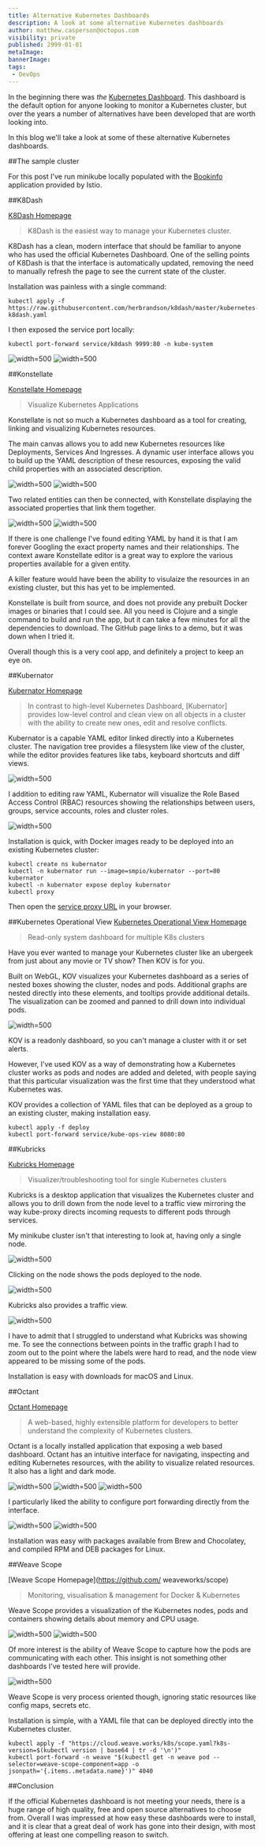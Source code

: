 ```yaml
---
title: Alternative Kubernetes Dashboards
description: A look at some alternative Kubernetes dashboards
author: matthew.casperson@octopus.com
visibility: private
published: 2999-01-01
metaImage:
bannerImage:
tags:
 - DevOps
---
```


In the beginning there was *the* [Kubernetes Dashboard](https://github.com/kubernetes/dashboard). This dashboard is the default option for anyone looking to monitor a Kubernetes cluster, but over the years a number of alternatives have been developed that are worth looking into.

In this blog we'll take a look at some of these alternative Kubernetes dashboards.

##The sample cluster

For this post I've run minikube locally populated with the [Bookinfo](https://istio.io/docs/examples/bookinfo/) application provided by Istio.

##K8Dash

[K8Dash Homepage](https://github.com/herbrandson/k8dash)

> K8Dash is the easiest way to manage your Kubernetes cluster.

K8Dash has a clean, modern interface that should be familiar to anyone who has used the official Kubernetes Dashboard. One of the selling points of K8Dash is that the interface is automatically updated, removing the need to manually refresh the page to see the current state of the cluster.

Installation was painless with a single command:

```
kubectl apply -f https://raw.githubusercontent.com/herbrandson/k8dash/master/kubernetes-k8dash.yaml
```

I then exposed the service port locally:

```
kubectl port-forward service/k8dash 9999:80 -n kube-system
```

![](k8dash1.png "width=500")
![](k8dash2.png "width=500")

##Konstellate

[Konstellate Homepage](https://github.com/containership/konstellate)

> Visualize Kubernetes Applications

Konstellate is not so much a Kubernetes dashboard as a tool for creating, linking and visualizing Kubernetes resources.

The main canvas allows you to add new Kubernetes resources like Deployments, Services And Ingresses. A dynamic user interface allows you to build up the YAML description of these resources, exposing the valid child properties with an associated description.

![](konstellate2.png "width=500")
![](konstellate3.png "width=500")

Two related entities can then be connected, with Konstellate displaying the associated properties that link them together.

![](konstellate1.png "width=500")
![](konstellate4.png "width=500")

If there is one challenge I've found editing YAML by hand it is that I am forever Googling the exact property names and their relationships. The context aware Konstellate editor is a great way to explore the various properties available for a given entity.

A killer feature would have been the ability to visulaize the resources in an existing cluster, but this has yet to be implemented.

Konstellate is built from source, and does not provide any prebuilt Docker images or binaries that I could see. All you need is Clojure and a single command to build and run the app, but it can take a few minutes for all the dependencies to download. The GitHub page links to a demo, but it was down when I tried it.

Overall though this is a very cool app, and definitely a project to keep an eye on.

##Kubernator

[Kubernator Homepage](https://github.com/smpio/kubernator)

> In contrast to high-level Kubernetes Dashboard, [Kubernator] provides low-level control and clean view on all objects in a cluster with the ability to create new ones, edit and resolve conflicts.

Kubernator is a capable YAML editor linked directly into a Kubernetes cluster. The navigation tree provides a filesystem like view of the cluster, while the editor provides features like tabs, keyboard shortcuts and diff views.

![](kubernator1.png "width=500")

I addition to editing raw YAML, Kubernator will visualize the Role Based Access Control (RBAC) resources showing the relationships between users, groups, service accounts, roles and cluster roles.

![](kubernator2.png "width=500")

Installation is quick, with Docker images ready to be deployed into an existing Kubernetes cluster:

```
kubectl create ns kubernator
kubectl -n kubernator run --image=smpio/kubernator --port=80 kubernator
kubectl -n kubernator expose deploy kubernator
kubectl proxy
```

Then open the [service proxy URL](http://localhost:8001/api/v1/namespaces/kubernator/services/kubernator/proxy/) in your browser.

##Kubernetes Operational View
[Kubernetes Operational View Homepage](https://github.com/hjacobs/kube-ops-view)

> Read-only system dashboard for multiple K8s clusters

Have you ever wanted to manage your Kubernetes cluster like an ubergeek from just about any movie or TV show? Then KOV is for you.

Built on WebGL, KOV visualizes your Kubernetes dashboard as a series of nested boxes showing the cluster, nodes and pods. Additional graphs are nested directly into these elements, and tooltips provide additional details. The visualization can be zoomed and panned to drill down into individual pods.

![](kov2.png "width=500")

KOV is a readonly dashboard, so you can't manage a cluster with it or set alerts.

However, I've used KOV as a way of demonstrating how a Kubernetes cluster works as pods and nodes are added and deleted, with people saying that this particular visualization was the first time that they understood what Kubernetes was.

KOV provides a collection of YAML files that can be deployed as a group to an existing cluster, making installation easy.

```
kubectl apply -f deploy
kubectl port-forward service/kube-ops-view 8080:80
```

##Kubricks

[Kubricks Homepage](https://kubricks.io/)

> Visualizer/troubleshooting tool for single Kubernetes clusters

Kubricks is a desktop application that visualizes the Kubernetes cluster and allows you to drill down from the node level to a traffic view mirroring the way kube-proxy directs incoming requests to different pods through services.

My minikube cluster isn't that interesting to look at, having only a single node.

![](kubricks.png "width=500")

Clicking on the node shows the pods deployed to the node.

![](kubricks2.png "width=500")

Kubricks also provides a traffic view.

![](kubricks3.png "width=500")

I have to admit that I struggled to understand what Kubricks was showing me. To see the connections between points in the traffic graph I had to zoom out to the point where the labels were hard to read, and the node view appeared to be missing some of the pods.

Installation is easy with downloads for macOS and Linux.

##Octant

[Octant Homepage](https://github.com/vmware-tanzu/octant)

>A web-based, highly extensible platform for developers to better understand the complexity of Kubernetes clusters.

Octant is a locally installed application that exposing a web based dashboard. Octant has an intuitive interface for navigating, inspecting and editing Kubernetes resources, with the ability to visualize related resources. It also has a light and dark mode.

![](octant3.png "width=500")
![](octant2.png "width=500")
![](octant1.png "width=500")

I particularly liked the ability to configure port forwarding directly from the interface.

![](octant5.png "width=500")
![](octant4.png "width=500")

Installation was easy with packages available from Brew and Chocolatey, and compiled RPM and DEB packages for Linux.

##Weave Scope

[Weave Scope Homepage](https://github.com/ weaveworks/scope)

>Monitoring, visualisation & management for Docker & Kubernetes

Weave Scope provides a visualization of the Kubernetes nodes, pods and containers showing details about memory and CPU usage.

![](scope2.png "width=500")
![](scope3.png "width=500")

Of more interest is the ability of Weave Scope to capture how the pods are communicating with each other. This insight is not something other dashboards I've tested here will provide.

![](scope4.png "width=500")

Weave Scope is very process oriented though, ignoring static resources like config maps, secrets etc.

Installation is simple, with a YAML file that can be deployed directly into the Kubernetes cluster.

```
kubectl apply -f "https://cloud.weave.works/k8s/scope.yaml?k8s-version=$(kubectl version | base64 | tr -d '\n')"
kubectl port-forward -n weave "$(kubectl get -n weave pod --selector=weave-scope-component=app -o jsonpath='{.items..metadata.name}')" 4040
```

##Conclusion

If the official Kubernetes dashboard is not meeting your needs, there is a huge range of high quality, free and open source alternatives to choose from. Overall I was impressed at how easy these dashboards were to install, and it is clear that a great deal of work has gone into their design, with most offering at least one compelling reason to switch.
